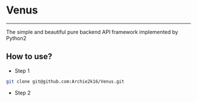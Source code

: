 # Venus

---
The simple and beautiful pure backend API framework implemented by Python2 

## How to use?

+  Step 1

```bash
git clone git@github.com:Archie2k16/Venus.git
```

+ Step 2

